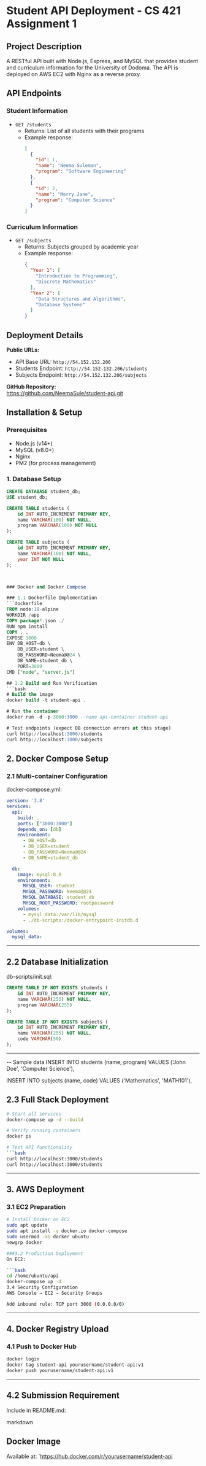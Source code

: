 # Student API Deployment - CS 421 Assignment 1

## Project Description
A RESTful API built with Node.js, Express, and MySQL that provides student and curriculum information for the University of Dodoma. The API is deployed on AWS EC2 with Nginx as a reverse proxy.

## API Endpoints

### Student Information
- `GET /students`
  - Returns: List of all students with their programs
  - Example response:
    ```json
    [
      {
        "id": 1,
        "name": "Neema Suleman",
        "program": "Software Engineering"
      },
      {
        "id": 2,
        "name": "Merry Jane",
        "program": "Computer Science"
      }
    ]
    ```

### Curriculum Information
- `GET /subjects`
  - Returns: Subjects grouped by academic year
  - Example response:
    ```json
    {
      "Year 1": [
        "Introduction to Programming",
        "Discrete Mathematics"
      ],
      "Year 2": [
        "Data Structures and Algorithms",
        "Database Systems"
      ]
    }
    ```

## Deployment Details

**Public URLs:**
- API Base URL: `http://54.152.132.206`
- Students Endpoint: `http://54.152.132.206/students`
- Subjects Endpoint: `http://54.152.132.206/subjects`

**GitHub Repository:**  
https://github.com/NeemaSule/student-api.git

## Installation & Setup

### Prerequisites
- Node.js (v14+)
- MySQL (v8.0+)
- Nginx
- PM2 (for process management)

### 1. Database Setup
```sql
CREATE DATABASE student_db;
USE student_db;

CREATE TABLE students (
    id INT AUTO_INCREMENT PRIMARY KEY,
    name VARCHAR(100) NOT NULL,
    program VARCHAR(100) NOT NULL
);

CREATE TABLE subjects (
    id INT AUTO_INCREMENT PRIMARY KEY,
    name VARCHAR(100) NOT NULL,
    year INT NOT NULL
);



### Docker and Docker Compose

### 1.1 Dockerfile Implementation
```dockerfile
FROM node:18-alpine
WORKDIR /app
COPY package*.json ./
RUN npm install
COPY . .
EXPOSE 3000
ENV DB_HOST=db \
    DB_USER=student \
    DB_PASSWORD=Neema@@24 \
    DB_NAME=student_db \
    PORT=3000
CMD ["node", "server.js"]

## 1.2 Build and Run Verification
```bash
# Build the image
docker build -t student-api .

# Run the container
docker run -d -p 3000:3000 --name api-container student-api

# Test endpoints (expect DB connection errors at this stage)
curl http://localhost:3000/students 
curl http://localhost:3000/subjects
```
## 2. Docker Compose Setup
### 2.1 Multi-container Configuration
docker-compose.yml:

```yaml
version: '3.8'
services:
  api:
    build: .
    ports: ["3000:3000"]
    depends_on: [db]
    environment:
      - DB_HOST=db
      - DB_USER=student
      - DB_PASSWORD=Neema@@24
      - DB_NAME=student_db

  db:
    image: mysql:8.0
    environment:
      MYSQL_USER: student
      MYSQL_PASSWORD: Neema@@24
      MYSQL_DATABASE: student_db
      MYSQL_ROOT_PASSWORD: rootpassword
    volumes:
      - mysql_data:/var/lib/mysql
      - ./db-scripts:/docker-entrypoint-initdb.d

volumes:
  mysql_data:
```
---

## 2.2 Database Initialization
db-scripts/init.sql:

```sql
CREATE TABLE IF NOT EXISTS students (
    id INT AUTO_INCREMENT PRIMARY KEY,
    name VARCHAR(255) NOT NULL,
    program VARCHAR(255)
);

CREATE TABLE IF NOT EXISTS subjects (
    id INT AUTO_INCREMENT PRIMARY KEY,
    name VARCHAR(255) NOT NULL,
    code VARCHAR(50)
);
```
---

-- Sample data
INSERT INTO students (name, program) VALUES 
('John Doe', 'Computer Science'),


INSERT INTO subjects (name, code) VALUES
('Mathematics', 'MATH101'),

## 2.3 Full Stack Deployment
```bash
# Start all services
docker-compose up -d --build

# Verify running containers
docker ps

# Test API functionality
```bash
curl http://localhost:3000/students
curl http://localhost:3000/students
```
---

## 3. AWS Deployment

### 3.1 EC2 Preparation
```bash
# Install Docker on EC2
sudo apt update
sudo apt install -y docker.io docker-compose
sudo usermod -aG docker ubuntu
newgrp docker

###3.2 Production Deployment
On EC2:

```bash
cd /home/ubuntu/api
docker-compose up -d
3.4 Security Configuration
AWS Console → EC2 → Security Groups

Add inbound rule: TCP port 3000 (0.0.0.0/0)
```
---
## 4. Docker Registry Upload
### 4.1 Push to Docker Hub
```bash
docker login
docker tag student-api yourusername/student-api:v1
docker push yourusername/student-api:v1
```
---
## 4.2 Submission Requirement
Include in README.md:

markdown
## Docker Image
Available at: `https://hub.docker.com/r/yourusername/student-api

